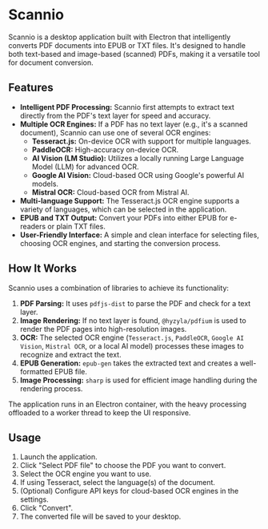 # Scannio

Scannio is a desktop application built with Electron that intelligently converts PDF documents into EPUB or TXT files. It's designed to handle both text-based and image-based (scanned) PDFs, making it a versatile tool for document conversion.

## Features

- **Intelligent PDF Processing:** Scannio first attempts to extract text directly from the PDF's text layer for speed and accuracy.
- **Multiple OCR Engines:** If a PDF has no text layer (e.g., it's a scanned document), Scannio can use one of several OCR engines:
    - **Tesseract.js:** On-device OCR with support for multiple languages.
    - **PaddleOCR:** High-accuracy on-device OCR.
    - **AI Vision (LM Studio):** Utilizes a locally running Large Language Model (LLM) for advanced OCR.
    - **Google AI Vision:** Cloud-based OCR using Google's powerful AI models.
    - **Mistral OCR:** Cloud-based OCR from Mistral AI.
- **Multi-language Support:** The Tesseract.js OCR engine supports a variety of languages, which can be selected in the application.
- **EPUB and TXT Output:** Convert your PDFs into either EPUB for e-readers or plain TXT files.
- **User-Friendly Interface:** A simple and clean interface for selecting files, choosing OCR engines, and starting the conversion process.

## How It Works

Scannio uses a combination of libraries to achieve its functionality:

1.  **PDF Parsing:** It uses `pdfjs-dist` to parse the PDF and check for a text layer.
2.  **Image Rendering:** If no text layer is found, `@hyzyla/pdfium` is used to render the PDF pages into high-resolution images.
3.  **OCR:** The selected OCR engine (`Tesseract.js`, `PaddleOCR`, `Google AI Vision`, `Mistral OCR`, or a local AI model) processes these images to recognize and extract the text.
4.  **EPUB Generation:** `epub-gen` takes the extracted text and creates a well-formatted EPUB file.
5.  **Image Processing:** `sharp` is used for efficient image handling during the rendering process.

The application runs in an Electron container, with the heavy processing offloaded to a worker thread to keep the UI responsive.

## Usage

1.  Launch the application.
2.  Click "Select PDF file" to choose the PDF you want to convert.
3.  Select the OCR engine you want to use.
4.  If using Tesseract, select the language(s) of the document.
5.  (Optional) Configure API keys for cloud-based OCR engines in the settings.
6.  Click "Convert".
7.  The converted file will be saved to your desktop.